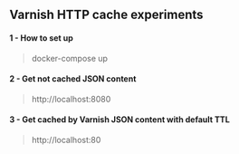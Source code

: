 ## Varnish HTTP cache experiments

#### 1 - How to set up
> docker-compose up

#### 2 - Get not cached JSON content
> http://localhost:8080

#### 3 - Get cached by Varnish JSON content with default TTL
> http://localhost:80
